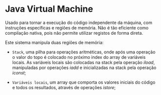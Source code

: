 # Java Virtual Machine

Usado para tornar a execução do código independente da máquina, com instruções específicas e regiões de memória. Não é tão eficiente como compilação nativa, pois não permite utilizar registos de forma direta.

Este sistema manipula duas regiões de memória:

- `Stack`, uma pilha para operações aritméticas, onde após uma operação o valor do topo é colocado no próximo index do array de variáveis locais. As variáveis locais são colocadas na stack pela operação *iload*, manipuladas por operações *iadd* e inicializadas na stack pela operação *iconst*;

- `Variáveis locais`, um array que comporta os valores iniciais do código e todos os resultados, através de operações *istore*;